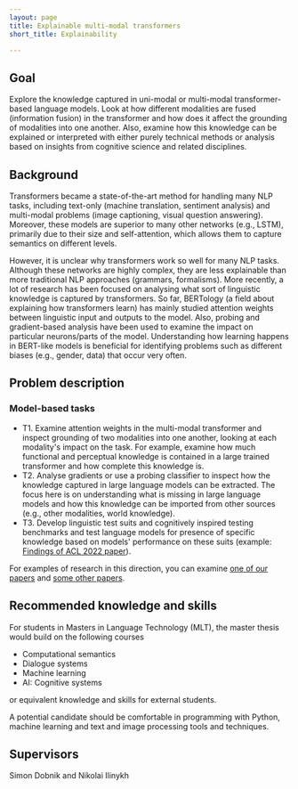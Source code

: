 ```yaml
---
layout: page
title: Explainable multi-modal transformers
short_title: Explainability

---
```


## Goal

Explore the knowledge captured in uni-modal or multi-modal transformer-based language models. Look at how different modalities are fused (information fusion) in the transformer and how does it affect the grounding of modalities into one another. Also, examine how this knowledge can be explained or interpreted with either purely technical methods or analysis based on insights from cognitive science and related disciplines.

## Background

Transformers became a state-of-the-art method for handling many NLP tasks, including text-only (machine translation, sentiment analysis) and multi-modal problems (image captioning, visual question answering). Moreover, these models are superior to many other networks (e.g., LSTM), primarily due to their size and self-attention, which allows them to capture semantics on different levels.

However, it is unclear why transformers work so well for many NLP tasks. Although these networks are highly complex, they are less explainable than more traditional NLP approaches (grammars, formalisms). More recently, a lot of research has been focused on analysing what sort of linguistic knowledge is captured by transformers. So far, BERTology (a field about explaining how transformers learn) has mainly studied attention weights between linguistic input and outputs to the model. Also, probing and gradient-based analysis have been used to examine the impact on particular neurons/parts of the model. Understanding how learning happens in BERT-like models is beneficial for identifying problems such as different biases (e.g., gender, data) that occur very often.

## Problem description

### Model-based tasks

  - T1. Examine attention weights in the multi-modal transformer and inspect grounding of two modalities into one another, looking at each modality's impact on the task. For example, examine how much functional and perceptual knowledge is contained in a large trained transformer and how complete this knowledge is.
  - T2. Analyse gradients or use a probing classifier to inspect how the knowledge captured in large language models can be extracted. The focus here is on understanding what is missing in large language models and how this knowledge can be imported from other sources (e.g., other modalities, world knowledge).
  - T3. Develop linguistic test suits and cognitively inspired testing benchmarks and test language models for presence of specific knowledge based on models' performance on these suits (example: [Findings of ACL 2022 paper](https://aclanthology.org/2022.findings-acl.320.pdf)).

For examples of research in this direction, you can examine [one of our papers](https://iwcs2021.github.io/proceedings/mmsr/pdf/2021.mmsr-1.5.pdf) and [some other papers](https://aclanthology.org/2020.tacl-1.54/).


## Recommended knowledge and skills

For students in Masters in Language Technology (MLT), the master thesis would build on the following courses

  - Computational semantics
  - Dialogue systems
  - Machine learning
  - AI: Cognitive systems

or equivalent knowledge and skills for external students.

A potential candidate should be comfortable in programming with Python, machine learning and text and image processing tools and techniques.


## Supervisors

Simon Dobnik and Nikolai Ilinykh

